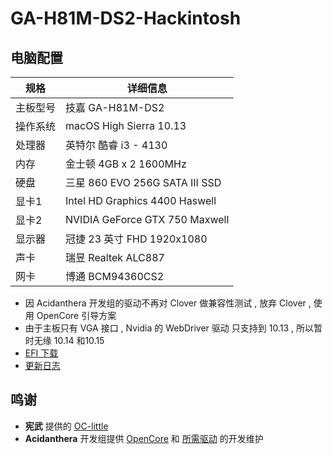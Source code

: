 # GA-H81M-DS2-Hackintosh

## 电脑配置
| 规格     | 详细信息                       |
| -------- | ------------------------------ |
| 主板型号 | 技嘉 GA-H81M-DS2               |
| 操作系统 | macOS High Sierra 10.13        |
| 处理器   | 英特尔 酷睿 i3 - 4130          |
| 内存     | 金士顿 4GB x 2 1600MHz         |
| 硬盘     | 三星 860 EVO 256G SATA III SSD |
| 显卡1    | Intel HD Graphics 4400 Haswell |
| 显卡2    | NVIDIA GeForce GTX 750 Maxwell |
| 显示器   | 冠捷 23 英寸 FHD 1920x1080     |
| 声卡     | 瑞昱 Realtek ALC887            |
| 网卡     | 博通 BCM94360CS2               |
- 因 Acidanthera 开发组的驱动不再对 Clover 做兼容性测试 , 放弃 Clover , 使用 OpenCore 引导方案
- 由于主板只有 VGA 接口 , Nvidia 的 WebDriver 驱动 只支持到 10.13 , 所以暂时无缘 10.14 和10.15
- [EFI 下载](https://github.com/xlivans/GA-H81M-DS2-Hackintosh/releases)
- [更新日志](Changelog.md)
## 鸣谢
- **宪武** 提供的 [OC-little](https://github.com/daliansky/OC-little)
- **Acidanthera** 开发组提供 [OpenCore](https://github.com/daliansky/OC-little) 和 [所需驱动](https://github.com/acidanthera) 的开发维护